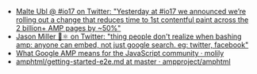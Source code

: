 - [Malte Ubl @ #io17 on Twitter: "Yesterday at #io17 we announced we’re rolling out a change that reduces time to 1st contentful paint across the 2 billion+ AMP pages by ~50%"](https://twitter.com/cramforce/status/865205023495421952)
- [Jason Miller 🦊⚛ on Twitter: "thing people don't realize when bashing amp: anyone can embed, not just google search. eg: twitter, facebook"](https://twitter.com/_developit/status/866307005790773248)
- [What Google AMP means for the JavaScript community · molily](https://molily.de/amp/)
- [amphtml/getting-started-e2e.md at master · ampproject/amphtml](https://github.com/ampproject/amphtml/blob/master/contributing/getting-started-e2e.md#building-amp-and-starting-a-local-server)
